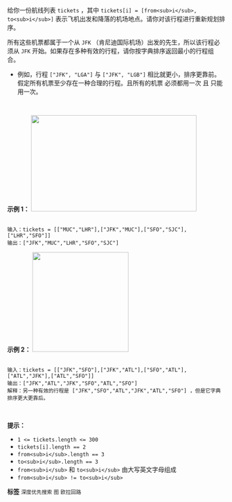 给你一份航线列表 `tickets` ，其中 `tickets[i] = [from<sub>i</sub>, to<sub>i</sub>]` 表示飞机出发和降落的机场地点。请你对该行程进行重新规划排序。

所有这些机票都属于一个从 `JFK` （肯尼迪国际机场）出发的先生，所以该行程必须从 `JFK` 开始。如果存在多种有效的行程，请你按字典排序返回最小的行程组合。
- 例如，行程 `["JFK", "LGA"]` 与 `["JFK", "LGB"]` 相比就更小，排序更靠前。
假定所有机票至少存在一种合理的行程。且所有的机票 必须都用一次 且 只能用一次。

 

 **示例 1：** 
<img alt="" src="https://assets.leetcode.com/uploads/2021/03/14/itinerary1-graph.jpg" style="width: 382px; height: 222px;" />
```

输入：tickets = [["MUC","LHR"],["JFK","MUC"],["SFO","SJC"],["LHR","SFO"]]
输出：["JFK","MUC","LHR","SFO","SJC"]

```
 **示例 2：** 
<img alt="" src="https://assets.leetcode.com/uploads/2021/03/14/itinerary2-graph.jpg" style="width: 222px; height: 230px;" />
```

输入：tickets = [["JFK","SFO"],["JFK","ATL"],["SFO","ATL"],["ATL","JFK"],["ATL","SFO"]]
输出：["JFK","ATL","JFK","SFO","ATL","SFO"]
解释：另一种有效的行程是 ["JFK","SFO","ATL","JFK","ATL","SFO"] ，但是它字典排序更大更靠后。

```
 

 **提示：** 
-  `1 <= tickets.length <= 300` 
-  `tickets[i].length == 2` 
-  `from<sub>i</sub>.length == 3` 
-  `to<sub>i</sub>.length == 3` 
-  `from<sub>i</sub>` 和 `to<sub>i</sub>` 由大写英文字母组成
-  `from<sub>i</sub> != to<sub>i</sub>` 
 
**标签**
`深度优先搜索` `图` `欧拉回路` 

